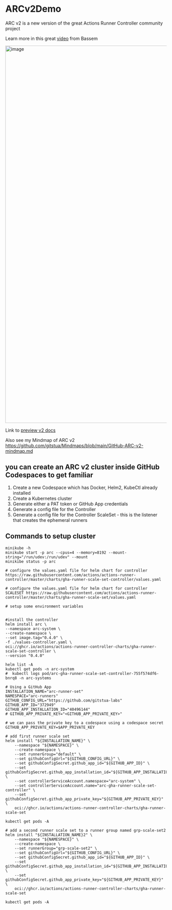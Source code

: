 # ARCv2Demo

ARC v2 is a new version of the great Actions Runner Controller community project

Learn more in this great [video](https://www.youtube.com/watch?v=_F5ocPrv6io) from Bassem

<img width="1179" alt="image" src="https://github.com/gitstua-labs/ARCv2Demo/assets/25424433/39f06e5f-59ee-4893-84c3-f585553d6895">

Link to [preview v2 docs](https://github.com/actions/actions-runner-controller/blob/master/docs/preview/gha-runner-scale-set-controller/README.md)

Also see my Mindmap of ARC v2 https://github.com/gitstua/Mindmaps/blob/main/GitHub-ARC-v2-mindmap.md

## you can create an ARC v2 cluster inside GitHub Codespaces to get familiar
1. Create a new Codespace which has Docker, Helm2, KubeCtl already installed
2. Create a Kubernetes cluster
3. Generate either a PAT token or GitHub App credentials
4. Generate a config file for the Controller
5. Generate a config file for the Controller ScaleSet - this is the listener that creates the ephemeral runners


## Commands to setup cluster
```
minikube -h
minikube start -p arc --cpus=4 --memory=8192 --mount-string="/run/udev:/run/udev" --mount
minikibe status -p arc

# configure the values.yaml file for helm chart for controller https://raw.githubusercontent.com/actions/actions-runner-controller/master/charts/gha-runner-scale-set-controller/values.yaml

# configure the values.yaml file for helm chart for controller SCALESET https://raw.githubusercontent.com/actions/actions-runner-controller/master/charts/gha-runner-scale-set/values.yaml 

# setup some environment variables


#install the controller
helm install arc \
--namespace arc-system \
--create-namespace \
--set image.tag="0.4.0" \
-f ./values-controller.yaml \
oci://ghcr.io/actions/actions-runner-controller-charts/gha-runner-scale-set-controller \
--version "0.4.0"

helm list -A
kubectl get pods -n arc-system
#  kubectl logs pod/arc-gha-runner-scale-set-controller-755f574df6-bnrq8 -n arc-systems

# Using a GitHub App
INSTALLATION_NAME="arc-runner-set"
NAMESPACE="arc-runners"
GITHUB_CONFIG_URL="https://github.com/gitstua-labs"
GITHUB_APP_ID="372949"
GITHUB_APP_INSTALLATION_ID="40496144"
# GITHUB_APP_PRIVATE_KEY="<GITHUB_APP_PRIVATE_KEY>"

# we can pass the private key to a codespace using a codespace secret
GITHUB_APP_PRIVATE_KEY=$APP_PRIVATE_KEY

# add first runner scale set
helm install "${INSTALLATION_NAME}" \
    --namespace "${NAMESPACE}" \
    --create-namespace \
    --set runnerGroup="default" \
    --set githubConfigUrl="${GITHUB_CONFIG_URL}" \
    --set githubConfigSecret.github_app_id="${GITHUB_APP_ID}" \
    --set githubConfigSecret.github_app_installation_id="${GITHUB_APP_INSTALLATION_ID}" \
    --set controllerServiceAccount.namespace="arc-system" \
    --set controllerServiceAccount.name="arc-gha-runner-scale-set-controller" \
    --set githubConfigSecret.github_app_private_key="${GITHUB_APP_PRIVATE_KEY}" \
    oci://ghcr.io/actions/actions-runner-controller-charts/gha-runner-scale-set

kubectl get pods -A

# add a second runner scale set to a runner group named grp-scale-set2
helm install "${INSTALLATION_NAME}2" \
    --namespace "${NAMESPACE}" \
    --create-namespace \
    --set runnerGroup="grp-scale-set2" \
    --set githubConfigUrl="${GITHUB_CONFIG_URL}" \
    --set githubConfigSecret.github_app_id="${GITHUB_APP_ID}" \
    --set githubConfigSecret.github_app_installation_id="${GITHUB_APP_INSTALLATION_ID}" \
    --set githubConfigSecret.github_app_private_key="${GITHUB_APP_PRIVATE_KEY}" \
    oci://ghcr.io/actions/actions-runner-controller-charts/gha-runner-scale-set

kubectl get pods -A
```
